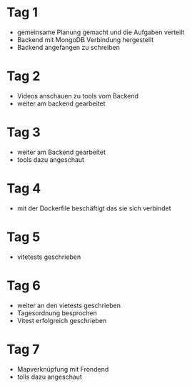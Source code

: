 # Tag 1

- gemeinsame Planung gemacht und die Aufgaben verteilt
- Backend mit MongoDB Verbindung hergestellt
- Backend angefangen zu schreiben

# Tag 2

 - Videos anschauen zu tools vom Backend
 - weiter am backend gearbeitet
 
 # Tag 3

 - weiter am Backend gearbeitet
 - tools dazu angeschaut

 # Tag 4
 -  mit der Dockerfile beschäftigt das sie sich verbindet
  # Tag  5
  - vitetests geschrieben

  # Tag 6 
  - weiter an den vietests geschrieben
  - Tagesordnung besprochen
  - Vitest erfolgreich geschrieben

  # Tag 7
   - Mapverknüpfung mit Frondend
   - tolls dazu angeschaut